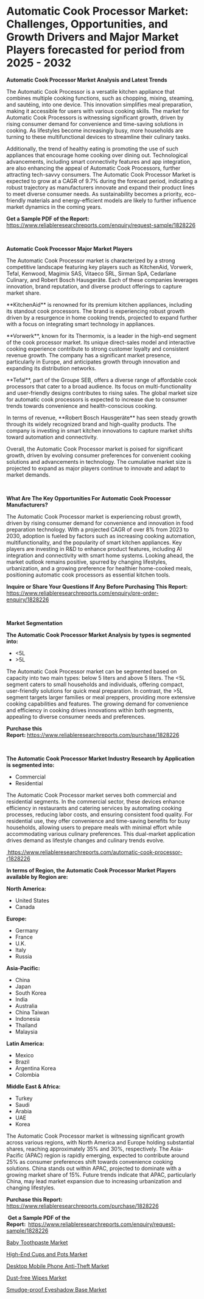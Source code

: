 <p><h1>Automatic Cook Processor Market: Challenges, Opportunities, and Growth Drivers and Major Market Players forecasted for period from 2025 - 2032</h1></p><p><strong>Automatic Cook Processor Market Analysis and Latest Trends</strong></p>
<p><p>The Automatic Cook Processor is a versatile kitchen appliance that combines multiple cooking functions, such as chopping, mixing, steaming, and sautéing, into one device. This innovation simplifies meal preparation, making it accessible for users with various cooking skills. The market for Automatic Cook Processors is witnessing significant growth, driven by rising consumer demand for convenience and time-saving solutions in cooking. As lifestyles become increasingly busy, more households are turning to these multifunctional devices to streamline their culinary tasks.</p><p>Additionally, the trend of healthy eating is promoting the use of such appliances that encourage home cooking over dining out. Technological advancements, including smart connectivity features and app integration, are also enhancing the appeal of Automatic Cook Processors, further attracting tech-savvy consumers. The Automatic Cook Processor Market is expected to grow at a CAGR of 9.7% during the forecast period, indicating a robust trajectory as manufacturers innovate and expand their product lines to meet diverse consumer needs. As sustainability becomes a priority, eco-friendly materials and energy-efficient models are likely to further influence market dynamics in the coming years.</p></p>
<p><strong>Get a Sample PDF of the Report:&nbsp;</strong> <a href="https://www.reliableresearchreports.com/enquiry/request-sample/1828226?utm_campaign=83&utm_medium=2&utm_source=Github&utm_content=ia&utm_term=09022025&utm_id=automatic-cook-processor">https://www.reliableresearchreports.com/enquiry/request-sample/1828226</a></p>
<p>&nbsp;</p>
<p><strong>Automatic Cook Processor Major Market Players</strong></p>
<p><p>The Automatic Cook Processor market is characterized by a strong competitive landscape featuring key players such as KitchenAid, Vorwerk, Tefal, Kenwood, Magimix SAS, Vitaeco SRL, Sirman SpA, Cedarlane Culinary, and Robert Bosch Hausgeräte. Each of these companies leverages innovation, brand reputation, and diverse product offerings to capture market share.</p><p>**KitchenAid** is renowned for its premium kitchen appliances, including its standout cook processors. The brand is experiencing robust growth driven by a resurgence in home cooking trends, projected to expand further with a focus on integrating smart technology in appliances. </p><p>**Vorwerk**, known for its Thermomix, is a leader in the high-end segment of the cook processor market. Its unique direct-sales model and interactive cooking experience contribute to strong customer loyalty and consistent revenue growth. The company has a significant market presence, particularly in Europe, and anticipates growth through innovation and expanding its distribution networks.</p><p>**Tefal**, part of the Groupe SEB, offers a diverse range of affordable cook processors that cater to a broad audience. Its focus on multi-functionality and user-friendly designs contributes to rising sales. The global market size for automatic cook processors is expected to increase due to consumer trends towards convenience and health-conscious cooking.</p><p>In terms of revenue, **Robert Bosch Hausgeräte** has seen steady growth through its widely recognized brand and high-quality products. The company is investing in smart kitchen innovations to capture market shifts toward automation and connectivity.</p><p>Overall, the Automatic Cook Processor market is poised for significant growth, driven by evolving consumer preferences for convenient cooking solutions and advancements in technology. The cumulative market size is projected to expand as major players continue to innovate and adapt to market demands.</p></p>
<p>&nbsp;</p>
<p><strong>What Are The Key Opportunities For Automatic Cook Processor Manufacturers?</strong></p>
<p><p>The Automatic Cook Processor market is experiencing robust growth, driven by rising consumer demand for convenience and innovation in food preparation technology. With a projected CAGR of over 8% from 2023 to 2030, adoption is fueled by factors such as increasing cooking automation, multifunctionality, and the popularity of smart kitchen appliances. Key players are investing in R&D to enhance product features, including AI integration and connectivity with smart home systems. Looking ahead, the market outlook remains positive, spurred by changing lifestyles, urbanization, and a growing preference for healthier home-cooked meals, positioning automatic cook processors as essential kitchen tools.</p></p>
<p><strong>Inquire or Share Your Questions If Any Before Purchasing This Report:</strong> <a href="https://www.reliableresearchreports.com/enquiry/pre-order-enquiry/1828226?utm_campaign=83&utm_medium=2&utm_source=Github&utm_content=ia&utm_term=09022025&utm_id=automatic-cook-processor">https://www.reliableresearchreports.com/enquiry/pre-order-enquiry/1828226</a></p>
<p>&nbsp;</p>
<p><strong>Market Segmentation</strong></p>
<p><strong>The Automatic Cook Processor Market Analysis by types is segmented into:</strong></p>
<p><ul><li><5L</li><li>>5L</li></ul></p>
<p><p>The Automatic Cook Processor market can be segmented based on capacity into two main types: below 5 liters and above 5 liters. The <5L segment caters to small households and individuals, offering compact, user-friendly solutions for quick meal preparation. In contrast, the >5L segment targets larger families or meal preppers, providing more extensive cooking capabilities and features. The growing demand for convenience and efficiency in cooking drives innovations within both segments, appealing to diverse consumer needs and preferences.</p></p>
<p><strong>Purchase this Report:&nbsp;</strong><a href="https://www.reliableresearchreports.com/purchase/1828226?utm_campaign=83&utm_medium=2&utm_source=Github&utm_content=ia&utm_term=09022025&utm_id=automatic-cook-processor">https://www.reliableresearchreports.com/purchase/1828226</a></p>
<p>&nbsp;</p>
<p><strong>The Automatic Cook Processor Market Industry Research by Application is segmented into:</strong></p>
<p><ul><li>Commercial</li><li>Residential</li></ul></p>
<p><p>The Automatic Cook Processor market serves both commercial and residential segments. In the commercial sector, these devices enhance efficiency in restaurants and catering services by automating cooking processes, reducing labor costs, and ensuring consistent food quality. For residential use, they offer convenience and time-saving benefits for busy households, allowing users to prepare meals with minimal effort while accommodating various culinary preferences. This dual-market application drives demand as lifestyle changes and culinary trends evolve.</p></p>
<p><a href="https://www.reliableresearchreports.com/automatic-cook-processor-r1828226?utm_campaign=83&utm_medium=2&utm_source=Github&utm_content=ia&utm_term=09022025&utm_id=automatic-cook-processor">&nbsp;https://www.reliableresearchreports.com/automatic-cook-processor-r1828226</a></p>
<p><strong>In terms of Region, the Automatic Cook Processor Market Players available by Region are:</strong></p>
<p>
    <p> <strong> North America: </strong>
        <ul>
            <li>United States</li>
            <li>Canada</li>
        </ul>
        </p> 
    <p> <strong> Europe: </strong>
        <ul>
            <li>Germany</li>
            <li>France</li>
            <li>U.K.</li>
            <li>Italy</li>
            <li>Russia</li>
        </ul>
        </p> 
    <p> <strong> Asia-Pacific: </strong>
        <ul>
            <li>China</li>
            <li>Japan</li>
            <li>South Korea</li>
            <li>India</li>
            <li>Australia</li>
            <li>China Taiwan</li>
            <li>Indonesia</li>
            <li>Thailand</li>
            <li>Malaysia</li>
        </ul>
        </p> 
    <p> <strong> Latin America: </strong>
        <ul>
            <li>Mexico</li>
            <li>Brazil</li>
            <li>Argentina Korea</li>
            <li>Colombia</li>
        </ul>
        </p> 
    <p> <strong> Middle East & Africa: </strong>
        <ul>
            <li>Turkey</li>
            <li>Saudi</li>
            <li>Arabia</li>
            <li>UAE</li>
            <li>Korea</li>
        </ul>
    </p>
    </p>
<p><p>The Automatic Cook Processor market is witnessing significant growth across various regions, with North America and Europe holding substantial shares, reaching approximately 35% and 30%, respectively. The Asia-Pacific (APAC) region is rapidly emerging, expected to contribute around 25% as consumer preferences shift towards convenience cooking solutions. China stands out within APAC, projected to dominate with a growing market share of 15%. Future trends indicate that APAC, particularly China, may lead market expansion due to increasing urbanization and changing lifestyles.</p></p>
<p><strong>Purchase this Report: </strong><a href="https://www.reliableresearchreports.com/purchase/1828226?utm_campaign=83&utm_medium=2&utm_source=Github&utm_content=ia&utm_term=09022025&utm_id=automatic-cook-processor">https://www.reliableresearchreports.com/purchase/1828226</a></p>
<p>&nbsp;<strong>Get a Sample PDF of the Report:&nbsp;&nbsp;</strong><a href="https://www.reliableresearchreports.com/enquiry/request-sample/1828226?utm_campaign=83&utm_medium=2&utm_source=Github&utm_content=ia&utm_term=09022025&utm_id=automatic-cook-processor">https://www.reliableresearchreports.com/enquiry/request-sample/1828226</a></p>
<p><strong></strong></p>
<p><p><a href="https://github.com/gyenesephacy/Market-Research-Report-List-1/blob/main/baby-toothpaste-market.md?utm_campaign=83&utm_medium=2&utm_source=Github&utm_content=ia&utm_term=09022025&utm_id=automatic-cook-processor">Baby Toothpaste Market</a></p><p><a href="https://github.com/mondoydjem/Market-Research-Report-List-1/blob/main/high-end-cups-and-pots-market.md?utm_campaign=83&utm_medium=2&utm_source=Github&utm_content=ia&utm_term=09022025&utm_id=automatic-cook-processor">High-End Cups and Pots Market</a></p><p><a href="https://github.com/kaddahblejc/Market-Research-Report-List-1/blob/main/desktop-mobile-phone-anti-theft-market.md?utm_campaign=83&utm_medium=2&utm_source=Github&utm_content=ia&utm_term=09022025&utm_id=automatic-cook-processor">Desktop Mobile Phone Anti-Theft Market</a></p><p><a href="https://github.com/fatumobinnu/Market-Research-Report-List-1/blob/main/dust-free-wipes-market.md?utm_campaign=83&utm_medium=2&utm_source=Github&utm_content=ia&utm_term=09022025&utm_id=automatic-cook-processor">Dust-free Wipes Market</a></p><p><a href="https://github.com/tsininazzy/Market-Research-Report-List-1/blob/main/smudge-proof-eyeshadow-base-market.md?utm_campaign=83&utm_medium=2&utm_source=Github&utm_content=ia&utm_term=09022025&utm_id=automatic-cook-processor">Smudge-proof Eyeshadow Base Market</a></p></p>